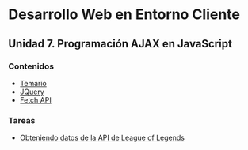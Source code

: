 # Desarrollo Web en Entorno Cliente 
## Unidad 7. Programación AJAX en JavaScript

### Contenidos 
* [Temario](https://github.com/nebulavision/DAW/blob/main/DWEC/DWEC07/temario/UT7%20Programaci%C3%B3n%20AJAX%20en%20JavaScript%20.pdf)
* [JQuery](https://github.com/nebulavision/DAW/blob/main/DWEC/DWEC07/temario/UT7%20JQuery%20-%20UT7%20JQuery.pdf)
* [Fetch API](https://github.com/nebulavision/DAW/blob/main/DWEC/DWEC07/temario/UT7%20Fetch.pdf)

### Tareas 
* [Obteniendo datos de la API de League of Legends](https://github.com/nebulavision/lolchampions)
